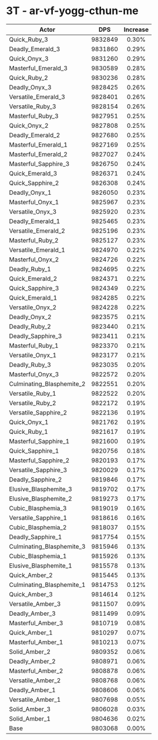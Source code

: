 # 3T - ar-vf-yogg-cthun-me
| Actor | DPS | Increase |
|---|:---:|:---:|
|Quick_Ruby_3|9832849|0.30%|
|Deadly_Emerald_3|9831860|0.29%|
|Quick_Onyx_3|9831260|0.29%|
|Masterful_Emerald_3|9830589|0.28%|
|Quick_Ruby_2|9830236|0.28%|
|Deadly_Onyx_3|9828425|0.26%|
|Versatile_Emerald_3|9828401|0.26%|
|Versatile_Ruby_3|9828154|0.26%|
|Masterful_Ruby_3|9827951|0.25%|
|Quick_Onyx_2|9827808|0.25%|
|Deadly_Emerald_2|9827680|0.25%|
|Masterful_Emerald_1|9827169|0.25%|
|Masterful_Emerald_2|9827027|0.24%|
|Masterful_Sapphire_3|9826750|0.24%|
|Quick_Emerald_3|9826371|0.24%|
|Quick_Sapphire_2|9826308|0.24%|
|Deadly_Onyx_1|9826050|0.23%|
|Masterful_Onyx_1|9825967|0.23%|
|Versatile_Onyx_3|9825920|0.23%|
|Deadly_Emerald_1|9825465|0.23%|
|Versatile_Emerald_2|9825196|0.23%|
|Masterful_Ruby_2|9825127|0.23%|
|Versatile_Emerald_1|9824970|0.22%|
|Masterful_Onyx_2|9824726|0.22%|
|Deadly_Ruby_1|9824695|0.22%|
|Quick_Emerald_2|9824371|0.22%|
|Quick_Sapphire_3|9824349|0.22%|
|Quick_Emerald_1|9824285|0.22%|
|Versatile_Onyx_2|9824228|0.22%|
|Deadly_Onyx_2|9823575|0.21%|
|Deadly_Ruby_2|9823440|0.21%|
|Deadly_Sapphire_3|9823411|0.21%|
|Masterful_Ruby_1|9823370|0.21%|
|Versatile_Onyx_1|9823177|0.21%|
|Deadly_Ruby_3|9823035|0.20%|
|Masterful_Onyx_3|9822572|0.20%|
|Culminating_Blasphemite_2|9822551|0.20%|
|Versatile_Ruby_1|9822522|0.20%|
|Versatile_Ruby_2|9822172|0.19%|
|Versatile_Sapphire_2|9822136|0.19%|
|Quick_Onyx_1|9821762|0.19%|
|Quick_Ruby_1|9821617|0.19%|
|Masterful_Sapphire_1|9821600|0.19%|
|Quick_Sapphire_1|9820756|0.18%|
|Masterful_Sapphire_2|9820193|0.17%|
|Versatile_Sapphire_3|9820029|0.17%|
|Deadly_Sapphire_2|9819846|0.17%|
|Elusive_Blasphemite_3|9819702|0.17%|
|Elusive_Blasphemite_2|9819273|0.17%|
|Cubic_Blasphemia_3|9819019|0.16%|
|Versatile_Sapphire_1|9818616|0.16%|
|Cubic_Blasphemia_2|9818037|0.15%|
|Deadly_Sapphire_1|9817754|0.15%|
|Culminating_Blasphemite_3|9815946|0.13%|
|Cubic_Blasphemia_1|9815926|0.13%|
|Elusive_Blasphemite_1|9815578|0.13%|
|Quick_Amber_2|9815445|0.13%|
|Culminating_Blasphemite_1|9814753|0.12%|
|Quick_Amber_3|9814614|0.12%|
|Versatile_Amber_3|9811507|0.09%|
|Deadly_Amber_3|9811499|0.09%|
|Masterful_Amber_3|9810719|0.08%|
|Quick_Amber_1|9810297|0.07%|
|Masterful_Amber_1|9810213|0.07%|
|Solid_Amber_2|9809352|0.06%|
|Deadly_Amber_2|9808971|0.06%|
|Masterful_Amber_2|9808878|0.06%|
|Versatile_Amber_2|9808768|0.06%|
|Deadly_Amber_1|9808606|0.06%|
|Versatile_Amber_1|9807698|0.05%|
|Solid_Amber_3|9806028|0.03%|
|Solid_Amber_1|9804636|0.02%|
|Base|9803068|0.00%|

